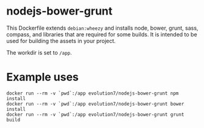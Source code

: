 # nodejs-bower-grunt

This Dockerfile extends `debian:wheezy` and installs node, bower, grunt, sass, compass, and libraries that are required for some builds. It is intended to be used for building the assets in your project.

The workdir is set to `/app`.

# Example uses

```
docker run --rm -v `pwd`:/app evolution7/nodejs-bower-grunt npm install
docker run --rm -v `pwd`:/app evolution7/nodejs-bower-grunt bower install
docker run --rm -v `pwd`:/app evolution7/nodejs-bower-grunt grunt build
```

